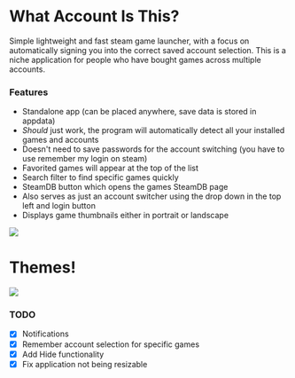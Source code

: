 # What Account Is This?
Simple lightweight and fast steam game launcher, with a focus on automatically signing you into the correct saved account selection.
This is a niche application for people who have bought games across multiple accounts.

### Features
- Standalone app (can be placed anywhere, save data is stored in appdata)
- *Should* just work, the program will automatically detect all your installed games and accounts
- Doesn't need to save passwords for the account switching (you have to use remember my login on steam)
- Favorited games will appear at the top of the list
- Search filter to find specific games quickly
- SteamDB button which opens the games SteamDB page
- Also serves as just an account switcher using the drop down in the top left and login button
- Displays game thumbnails either in portrait or landscape

![](https://i.imgur.com/wIgi0Yo.png)
# Themes!
![](https://i.imgur.com/2lPigPX.png)

### TODO
- [x] Notifications
- [x] Remember account selection for specific games
- [x] Add Hide functionality
- [x] Fix application not being resizable

